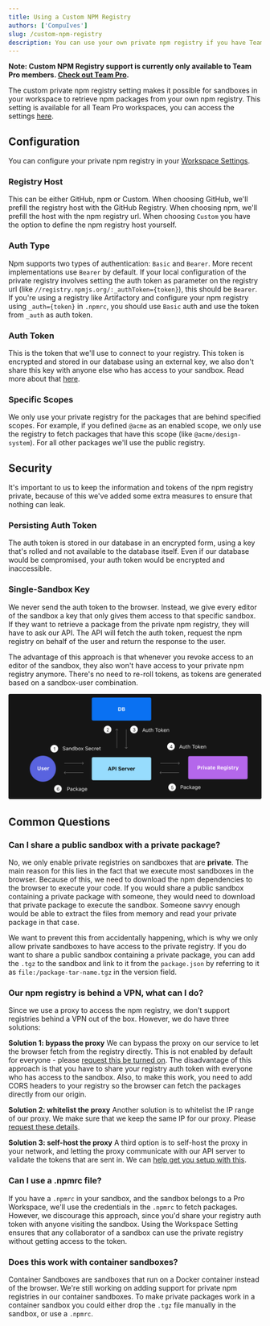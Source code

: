 ```yaml
---
title: Using a Custom NPM Registry
authors: ['CompuIves']
slug: /custom-npm-registry
description: You can use your own private npm registry if you have Team Pro.
---
```


**Note: Custom NPM Registry support is currently only available to Team Pro
members. [Check out Team Pro](https://codesandbox.io/pricing).**

The custom private npm registry setting makes it possible for sandboxes in your
workspace to retrieve npm packages from your own npm registry. This setting is
available for all Team Pro workspaces, you can access the settings
[here](https://codesandbox.io/dashboard/settings/npm-registry).

## Configuration

You can configure your private npm registry in your
[Workspace Settings](https://codesandbox.io/dashboard/settings/npm-registry).

### Registry Host

This can be either GitHub, npm or Custom. When choosing GitHub, we'll prefill
the registry host with the GitHub Registry. When choosing npm, we'll prefill the
host with the npm registry url. When choosing `Custom` you have the option to
define the npm registry host yourself.

### Auth Type

Npm supports two types of authentication: `Basic` and `Bearer`. More recent
implementations use `Bearer` by default. If your local configuration of the
private registry involves setting the auth token as parameter on the registry
url (like `//registry.npmjs.org/:_authToken={token}`), this should be `Bearer`.
If you're using a registry like Artifactory and configure your npm registry
using `_auth={token}` in `.npmrc`, you should use `Basic` auth and use the token
from `_auth` as auth token.

### Auth Token

This is the token that we'll use to connect to your registry. This token is
encrypted and stored in our database using an external key, we also don't share
this key with anyone else who has access to your sandbox. Read more about that
[here](#security).

### Specific Scopes

We only use your private registry for the packages that are behind specified
scopes. For example, if you defined `@acme` as an enabled scope, we only use the
registry to fetch packages that have this scope (like `@acme/design-system`).
For all other packages we'll use the public registry.

## Security

It's important to us to keep the information and tokens of the npm registry
private, because of this we've added some extra measures to ensure that nothing
can leak.

### Persisting Auth Token

The auth token is stored in our database in an encrypted form, using a key
that's rolled and not available to the database itself. Even if our database
would be compromised, your auth token would be encrypted and inaccessible.

### Single-Sandbox Key

We never send the auth token to the browser. Instead, we give every editor of
the sandbox a key that only gives them access to that specific sandbox. If they
want to retrieve a package from the private npm registry, they will have to ask
our API. The API will fetch the auth token, request the npm registry on behalf
of the user and return the response to the user.

The advantage of this approach is that whenever you revoke access to an editor
of the sandbox, they also won't have access to your private npm registry
anymore. There's no need to re-roll tokens, as tokens are generated based on a
sandbox-user combination.

![Request structure of the custom registry implementation](./images/custom-registry-infra.jpg)

## Common Questions

### Can I share a public sandbox with a private package?

No, we only enable private registries on sandboxes that are **private**. The
main reason for this lies in the fact that we execute most sandboxes in the
browser. Because of this, we need to download the npm dependencies to the
browser to execute your code. If you would share a public sandbox containing a
private package with someone, they would need to download that private package
to execute the sandbox. Someone savvy enough would be able to extract the files
from memory and read your private package in that case.

We want to prevent this from accidentally happening, which is why we only allow
private sandboxes to have access to the private registry. If you do want to
share a public sandbox containing a private package, you can add the `.tgz` to
the sandbox and link to it from the `package.json` by referring to it as
`file:/package-tar-name.tgz` in the version field.

### Our npm registry is behind a VPN, what can I do?

Since we use a proxy to access the npm registry, we don't support registries
behind a VPN out of the box. However, we do have three solutions:

**Solution 1: bypass the proxy** We can bypass the proxy on our service to let
the browser fetch from the registry directly. This is not enabled by default for
everyone - please [request this be turned on](mailto:hello@codesandbox.io). The
disadvantage of this approach is that you have to share your registry auth token
with everyone who has access to the sandbox. Also, to make this work, you need
to add CORS headers to your registry so the browser can fetch the packages
directly from our origin.

**Solution 2: whitelist the proxy** Another solution is to whitelist the IP
range of our proxy. We make sure that we keep the same IP for our proxy. Please
[request these details](mailto:hello@codesandbox.io).

**Solution 3: self-host the proxy** A third option is to self-host the proxy in
your network, and letting the proxy communicate with our API server to validate
the tokens that are sent in. We can
[help get you setup with this](mailto:hello@codesandbox.io).

### Can I use a .npmrc file?

If you have a `.npmrc` in your sandbox, and the sandbox belongs to a Pro
Workspace, we'll use the credentials in the `.npmrc` to fetch packages. However,
we discourage this approach, since you'd share your registry auth token with
anyone visiting the sandbox. Using the Workspace Setting ensures that any
collaborator of a sandbox can use the private registry without getting access to
the token.

### Does this work with container sandboxes?

Container Sandboxes are sandboxes that run on a Docker container instead of the
browser. We're still working on adding support for private npm registries in our
container sandboxes. To make private packages work in a container sandbox you
could either drop the `.tgz` file manually in the sandbox, or use a `.npmrc`.
